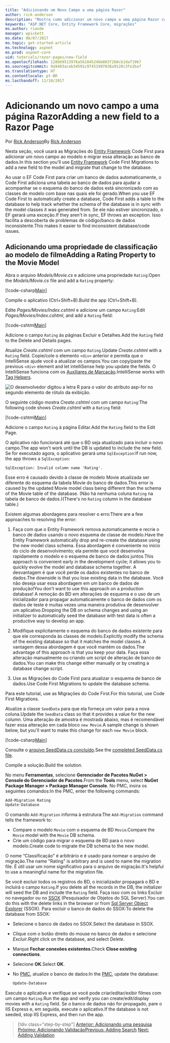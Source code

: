 ```yaml
---
title: "Adicionando um Novo Campo a uma página Razor"
author: rick-anderson
description: "Mostra como adicionar um novo campo a uma página Razor com o Entity Framework Core"
keywords: "ASP.NET Core, Entity Framework Core, migrações"
ms.author: riande
manager: wpickett
ms.date: 08/07/2017
ms.topic: get-started-article
ms.technology: aspnet
ms.prod: aspnet-core
uid: tutorials/razor-pages/new-field
ms.openlocfilehash: 128b69513976a56104524bb803f2b8cb1daf1967
ms.sourcegitcommit: 9a9483aceb34591c97451997036a9120c3fe2baf
ms.translationtype: HT
ms.contentlocale: pt-BR
ms.lasthandoff: 11/10/2017
---
```

# <a name="adding-a-new-field-to-a-razor-page"></a><span data-ttu-id="060d1-104">Adicionando um novo campo a uma página Razor</span><span class="sxs-lookup"><span data-stu-id="060d1-104">Adding a new field to a Razor Page</span></span>

<span data-ttu-id="060d1-105">Por [Rick Anderson](https://twitter.com/RickAndMSFT)</span><span class="sxs-lookup"><span data-stu-id="060d1-105">By [Rick Anderson](https://twitter.com/RickAndMSFT)</span></span>

<span data-ttu-id="060d1-106">Nesta seção, você usará as Migrações do [Entity Framework](https://docs.microsoft.com/ef/core/get-started/aspnetcore/new-db) Code First para adicionar um novo campo ao modelo e migrar essa alteração ao banco de dados.</span><span class="sxs-lookup"><span data-stu-id="060d1-106">In this section you'll use [Entity Framework](https://docs.microsoft.com/ef/core/get-started/aspnetcore/new-db) Code First Migrations to add a new field to the model and migrate that change to the database.</span></span>

<span data-ttu-id="060d1-107">Ao usar o EF Code First para criar um banco de dados automaticamente, o Code First adiciona uma tabela ao banco de dados para ajudar a acompanhar se o esquema do banco de dados está sincronizado com as classes de modelo com base nas quais ele foi gerado.</span><span class="sxs-lookup"><span data-stu-id="060d1-107">When you use EF Code First to automatically create a database, Code First adds a table to the database to help track whether the schema of the database is in sync with the model classes it was generated from.</span></span> <span data-ttu-id="060d1-108">Se ele não estiver sincronizado, o EF gerará uma exceção.</span><span class="sxs-lookup"><span data-stu-id="060d1-108">If they aren't in sync, EF throws an exception.</span></span> <span data-ttu-id="060d1-109">Isso facilita a descoberta de problemas de código/banco de dados inconsistente.</span><span class="sxs-lookup"><span data-stu-id="060d1-109">This makes it easier to find inconsistent database/code issues.</span></span>

## <a name="adding-a-rating-property-to-the-movie-model"></a><span data-ttu-id="060d1-110">Adicionando uma propriedade de classificação ao modelo de filme</span><span class="sxs-lookup"><span data-stu-id="060d1-110">Adding a Rating Property to the Movie Model</span></span>

<span data-ttu-id="060d1-111">Abra o arquivo *Models/Movie.cs* e adicione uma propriedade `Rating`:</span><span class="sxs-lookup"><span data-stu-id="060d1-111">Open the *Models/Movie.cs* file and add a `Rating` property:</span></span>

[!code-csharp[Main](razor-pages-start/sample/RazorPagesMovie/Models/MovieDateRating.cs?highlight=11&range=7-18)]

<span data-ttu-id="060d1-112">Compile o aplicativo (Ctrl+Shift+B).</span><span class="sxs-lookup"><span data-stu-id="060d1-112">Build the app (Ctrl+Shift+B).</span></span>

<span data-ttu-id="060d1-113">Edite *Pages/Movies/Index.cshtml* e adicione um campo `Rating`:</span><span class="sxs-lookup"><span data-stu-id="060d1-113">Edit *Pages/Movies/Index.cshtml*, and add a `Rating` field:</span></span>

[!code-cshtml[Main](razor-pages-start/sample/RazorPagesMovie/Pages/Movies/Index.cshtml?highlight=40-42,61-63)]

<span data-ttu-id="060d1-114">Adicione o campo `Rating` às páginas Excluir e Detalhes.</span><span class="sxs-lookup"><span data-stu-id="060d1-114">Add the `Rating` field to the Delete and Details pages.</span></span>

<span data-ttu-id="060d1-115">Atualize *Create.cshtml* com um campo `Rating`.</span><span class="sxs-lookup"><span data-stu-id="060d1-115">Update *Create.cshtml* with a `Rating` field.</span></span> <span data-ttu-id="060d1-116">Copie/cole o elemento `<div>` anterior e permita que o IntelliSense ajude você a atualizar os campos.</span><span class="sxs-lookup"><span data-stu-id="060d1-116">You can copy/paste the previous `<div>` element and let intelliSense help you update the fields.</span></span> <span data-ttu-id="060d1-117">O IntelliSense funciona com os [Auxiliares de Marcação](xref:mvc/views/tag-helpers/intro).</span><span class="sxs-lookup"><span data-stu-id="060d1-117">IntelliSense works with [Tag Helpers](xref:mvc/views/tag-helpers/intro).</span></span>

![O desenvolvedor digitou a letra R para o valor do atributo asp-for no segundo elemento de rótulo da exibição.](new-field/_static/cr.png)

<span data-ttu-id="060d1-121">O seguinte código mostra *Create.cshtml* com um campo `Rating`:</span><span class="sxs-lookup"><span data-stu-id="060d1-121">The following code shows *Create.cshtml* with a `Rating` field:</span></span>

[!code-cshtml[Main](razor-pages-start/sample/RazorPagesMovie/Pages/Movies/Create.cshtml?highlight=36-40)]

<span data-ttu-id="060d1-122">Adicione o campo `Rating` à página Editar.</span><span class="sxs-lookup"><span data-stu-id="060d1-122">Add the `Rating` field to the Edit Page.</span></span>

<span data-ttu-id="060d1-123">O aplicativo não funcionará até que o BD seja atualizado para incluir o novo campo.</span><span class="sxs-lookup"><span data-stu-id="060d1-123">The app won't work until the DB is updated to include the new field.</span></span> <span data-ttu-id="060d1-124">Se for executado agora, o aplicativo gerará uma `SqlException`:</span><span class="sxs-lookup"><span data-stu-id="060d1-124">If run now, the app throws a `SqlException`:</span></span>

```
SqlException: Invalid column name 'Rating'.
```

<span data-ttu-id="060d1-125">Esse erro é causado devido à classe de modelo Movie atualizada ser diferente do esquema da tabela Movie do banco de dados.</span><span class="sxs-lookup"><span data-stu-id="060d1-125">This error is caused by the updated Movie model class being different than the schema of the Movie table of the database.</span></span> <span data-ttu-id="060d1-126">(Não há nenhuma coluna `Rating` na tabela de banco de dados.)</span><span class="sxs-lookup"><span data-stu-id="060d1-126">(There's no `Rating` column in the database table.)</span></span>

<span data-ttu-id="060d1-127">Existem algumas abordagens para resolver o erro:</span><span class="sxs-lookup"><span data-stu-id="060d1-127">There are a few approaches to resolving the error:</span></span>

1. <span data-ttu-id="060d1-128">Faça com que o Entity Framework remova automaticamente e recrie o banco de dados usando o novo esquema de classe de modelo.</span><span class="sxs-lookup"><span data-stu-id="060d1-128">Have the Entity Framework automatically drop and re-create the database using  the new model class schema.</span></span> <span data-ttu-id="060d1-129">Essa abordagem é conveniente no início do ciclo de desenvolvimento; ela permite que você desenvolva rapidamente o modelo e o esquema de banco de dados juntos.</span><span class="sxs-lookup"><span data-stu-id="060d1-129">This approach is convenient early in the development cycle; it allows you to quickly evolve the model and database schema together.</span></span> <span data-ttu-id="060d1-130">A desvantagem é que você perde os dados existentes no banco de dados.</span><span class="sxs-lookup"><span data-stu-id="060d1-130">The downside is that you lose existing data in the database.</span></span> <span data-ttu-id="060d1-131">Você não deseja usar essa abordagem em um banco de dados de produção!</span><span class="sxs-lookup"><span data-stu-id="060d1-131">You don't want to use this approach on a production database!</span></span> <span data-ttu-id="060d1-132">A remoção do BD em alterações de esquema e o uso de um inicializador para propagar automaticamente o banco de dados com os dados de teste é muitas vezes uma maneira produtiva de desenvolver um aplicativo.</span><span class="sxs-lookup"><span data-stu-id="060d1-132">Dropping the DB on schema changes and using an initializer to automatically seed the database with test data is often a productive way to develop an app.</span></span>

2. <span data-ttu-id="060d1-133">Modifique explicitamente o esquema do banco de dados existente para que ele corresponda às classes de modelo.</span><span class="sxs-lookup"><span data-stu-id="060d1-133">Explicitly modify the schema of the existing database so that it matches the model classes.</span></span> <span data-ttu-id="060d1-134">A vantagem dessa abordagem é que você mantém os dados.</span><span class="sxs-lookup"><span data-stu-id="060d1-134">The advantage of this approach is that you keep your data.</span></span> <span data-ttu-id="060d1-135">Faça essa alteração manualmente ou criando um script de alteração de banco de dados.</span><span class="sxs-lookup"><span data-stu-id="060d1-135">You can make this change either manually or by creating a database change script.</span></span>

3. <span data-ttu-id="060d1-136">Use as Migrações do Code First para atualizar o esquema de banco de dados.</span><span class="sxs-lookup"><span data-stu-id="060d1-136">Use Code First Migrations to update the database schema.</span></span>

<span data-ttu-id="060d1-137">Para este tutorial, use as Migrações do Code First.</span><span class="sxs-lookup"><span data-stu-id="060d1-137">For this tutorial, use Code First Migrations.</span></span>

<span data-ttu-id="060d1-138">Atualize a classe `SeedData` para que ela forneça um valor para a nova coluna.</span><span class="sxs-lookup"><span data-stu-id="060d1-138">Update the `SeedData` class so that it provides a value for the new column.</span></span> <span data-ttu-id="060d1-139">Uma alteração de amostra é mostrada abaixo, mas é recomendável fazer essa alteração em cada bloco `new Movie`.</span><span class="sxs-lookup"><span data-stu-id="060d1-139">A sample change is shown below, but you'll want to make this change for each `new Movie` block.</span></span>

[!code-csharp[Main](razor-pages-start/sample/RazorPagesMovie/Models/SeedDataRating.cs?name=snippet1&highlight=8)]

<span data-ttu-id="060d1-140">Consulte o [arquivo SeedData.cs concluído](https://github.com/aspnet/Docs/blob/master/aspnetcore/tutorials/razor-pages/razor-pages-start/sample/RazorPagesMovie/Models/SeedDataRating.cs).</span><span class="sxs-lookup"><span data-stu-id="060d1-140">See the [completed SeedData.cs file](https://github.com/aspnet/Docs/blob/master/aspnetcore/tutorials/razor-pages/razor-pages-start/sample/RazorPagesMovie/Models/SeedDataRating.cs).</span></span>

<span data-ttu-id="060d1-141">Compile a solução.</span><span class="sxs-lookup"><span data-stu-id="060d1-141">Build the solution.</span></span>

<a name="pmc"></a> <span data-ttu-id="060d1-142">No menu **Ferramentas**, selecione **Gerenciador de Pacotes NuGet > Console do Gerenciador de Pacotes**.</span><span class="sxs-lookup"><span data-stu-id="060d1-142">From the **Tools** menu, select **NuGet Package Manager > Package Manager Console**.</span></span>
<span data-ttu-id="060d1-143">No PMC, insira os seguintes comandos:</span><span class="sxs-lookup"><span data-stu-id="060d1-143">In the PMC, enter the following commands:</span></span>

```powershell
Add-Migration Rating
Update-Database
```

<span data-ttu-id="060d1-144">O comando `Add-Migration` informa à estrutura:</span><span class="sxs-lookup"><span data-stu-id="060d1-144">The `Add-Migration` command tells the framework to:</span></span>

* <span data-ttu-id="060d1-145">Compare o modelo `Movie` com o esquema de BD `Movie`.</span><span class="sxs-lookup"><span data-stu-id="060d1-145">Compare the `Movie` model with the `Movie` DB schema.</span></span>
* <span data-ttu-id="060d1-146">Crie um código para migrar o esquema de BD para o novo modelo.</span><span class="sxs-lookup"><span data-stu-id="060d1-146">Create code to migrate the DB schema to the new model.</span></span>

<span data-ttu-id="060d1-147">O nome “Classificação” é arbitrário e é usado para nomear o arquivo de migração.</span><span class="sxs-lookup"><span data-stu-id="060d1-147">The name "Rating" is arbitrary and is used to name the migration file.</span></span> <span data-ttu-id="060d1-148">É útil usar um nome significativo para o arquivo de migração.</span><span class="sxs-lookup"><span data-stu-id="060d1-148">It's helpful to use a meaningful name for the migration file.</span></span>

<a name="ssox"></a> <span data-ttu-id="060d1-149">Se você excluir todos os registros do BD, o inicializador propagará o BD e incluirá o campo `Rating`.</span><span class="sxs-lookup"><span data-stu-id="060d1-149">If you delete all the records in the DB, the initializer will seed the DB and include the `Rating` field.</span></span> <span data-ttu-id="060d1-150">Faça isso com os links Excluir no navegador ou no [SSOX](xref:tutorials/razor-pages/sql#ssox) (Pesquisador de Objetos do SQL Server).</span><span class="sxs-lookup"><span data-stu-id="060d1-150">You can do this with the delete links in the browser or from [Sql Server Object Explorer](xref:tutorials/razor-pages/sql#ssox) (SSOX).</span></span> <span data-ttu-id="060d1-151">Para excluir o banco de dados do SSOX:</span><span class="sxs-lookup"><span data-stu-id="060d1-151">To delete the database from SSOX:</span></span>

* <span data-ttu-id="060d1-152">Selecione o banco de dados no SSOX.</span><span class="sxs-lookup"><span data-stu-id="060d1-152">Select the database in SSOX.</span></span>
* <span data-ttu-id="060d1-153">Clique com o botão direito do mouse no banco de dados e selecione *Excluir*.</span><span class="sxs-lookup"><span data-stu-id="060d1-153">Right click on the database, and select *Delete*.</span></span>
* <span data-ttu-id="060d1-154">Marque **Fechar conexões existentes**.</span><span class="sxs-lookup"><span data-stu-id="060d1-154">Check **Close existing connections**.</span></span>
* <span data-ttu-id="060d1-155">Selecione **OK**.</span><span class="sxs-lookup"><span data-stu-id="060d1-155">Select **OK**.</span></span>
* <span data-ttu-id="060d1-156">No [PMC](xref:tutorials/razor-pages/new-field#pmc), atualize o banco de dados:</span><span class="sxs-lookup"><span data-stu-id="060d1-156">In the [PMC](xref:tutorials/razor-pages/new-field#pmc), update the database:</span></span>

  ```powershell
  Update-Database
  ```

<span data-ttu-id="060d1-157">Execute o aplicativo e verifique se você pode criar/editar/exibir filmes com um campo `Rating`.</span><span class="sxs-lookup"><span data-stu-id="060d1-157">Run the app and verify you can create/edit/display movies with a `Rating` field.</span></span> <span data-ttu-id="060d1-158">Se o banco de dados não for propagado, pare o IIS Express e, em seguida, execute o aplicativo.</span><span class="sxs-lookup"><span data-stu-id="060d1-158">If the database is not seeded, stop IIS Express, and then run the app.</span></span>

>[!div class="step-by-step"]
<span data-ttu-id="060d1-159">[Anterior: Adicionando uma pesquisa](xref:tutorials/razor-pages/search)
[Próximo: Adicionando Validação](xref:tutorials/razor-pages/validation)</span><span class="sxs-lookup"><span data-stu-id="060d1-159">[Previous: Adding Search](xref:tutorials/razor-pages/search)
[Next: Adding Validation](xref:tutorials/razor-pages/validation)</span></span>
